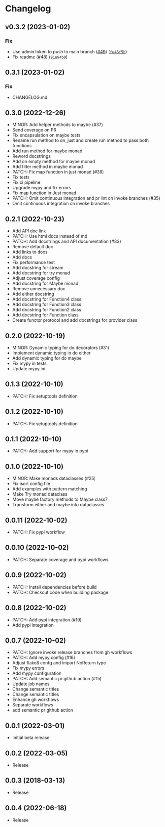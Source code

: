 # Changelog

<!--next-version-placeholder-->

## v0.3.2 (2023-01-02)
### Fix
* Use admin token to push to main branch ([#49](https://github.com/niconunez96/pynction/issues/49)) ([`fe46f5b`](https://github.com/niconunez96/pynction/commit/fe46f5b7b82df4192421d48b7a3e858108a41e2f))
* Fix readme ([#48](https://github.com/niconunez96/pynction/issues/48)) ([`91a94b0`](https://github.com/niconunez96/pynction/commit/91a94b09549406e562cafff97148eeaf0d0c6795))

## 0.3.1 (2023-01-02)

### Fix

- CHANGELOG.md

## 0.3.0 (2022-12-26)

- MINOR: Add helper methods to maybe (#37)
- Send coverage on PR
- Fix encapsulation on maybe tests
- Rename run method to on_just and create run method to pass both functions
- Add run method for maybe monad
- Reword docstrings
- Add on empty method for maybe monad
- Add filter method in maybe monad
- PATCH: Fix map function in just monad (#36)
- Fix tests
- Fix ci pipeline
- Upgrade mypy and fix errors
- Fix map function in Just monad
- PATCH: Omit continuous integration and pr lint on invoke branches (#35)
- Omit continuous integration on invoke branches

## 0.2.1 (2022-10-23)

- Add API doc link
- PATCH: Use html docs instead of md
- PATCH: Add docstrings and API documentation (#33)
- Remove default doc
- Add links to docs
- Add docs
- Fix performance test
- Add docstring for stream
- Add docstring for try monad
- Adjust coverage config
- Add docstring for Maybe monad
- Remove unnecessary doc
- Add either docstring
- Add docstring for Function4 class
- Add docstring for Function3 class
- Add docstring for Function2 class
- Add docstring for Function class
- Create functor protocol and add docstrings for provider class

## 0.2.0 (2022-10-19)

- MINOR: Dynamic typing for do decorators (#31)
- Implement dynamic typing in do either
- Add dynamic typing for do maybe
- Fix mypy in tests
- Update mypy.ini

## 0.1.3 (2022-10-10)

- PATCH: Fix setuptools definition

## 0.1.2 (2022-10-10)

- PATCH: Fix setuptools definition

## 0.1.1 (2022-10-10)

- PATCH: Add support for mypy in pypi

## 0.1.0 (2022-10-10)

- MINOR: Make monads dataclasses (#25)
- Fix isort config file
- Add examples with pattern matching
- Make Try monad dataclass
- Move maybe factory methods to Maybe class7
- Transform either and maybe into dataclasses

## 0.0.11 (2022-10-02)

- PATCH: Fix pypi workflow

## 0.0.10 (2022-10-02)

- PATCH: Separate coverage and pypi workflows

## 0.0.9 (2022-10-02)

- PATCH: Install dependencies before build
- PATCH: Checkout code when building package

## 0.0.8 (2022-10-02)

- PATCH: Add pypi integration (#19)
- Add pypi integration

## 0.0.7 (2022-10-02)

- PATCH: Ignore invoke release branches from gh workflows
- PATCH: Add mypy config (#16)
- Adjust flake8 confg and import NoReturn type
- Fix mypy errors
- Add mypy configuration
- PATCH: Add semantic pr github action (#15)
- Update job names
- Change semantic titles
- Change semantic titles
- Enhance gh workflows
- Separate workflows
- add semantic pr github action

## 0.0.1 (2022-03-01)

- Initial beta release

## 0.0.2 (2022-03-05)

- Release

## 0.0.3 (2018-03-13)

- Release

## 0.0.4 (2022-06-18)

- Release

